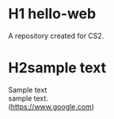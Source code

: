 # H1 hello-web
A repository created for CS2.
# H2sample text
   Sample text  
   sample text.  
(https://www.google.com)
